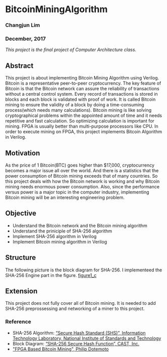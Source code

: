 # BitcoinMiningAlgorithm

### Changjun Lim

### December, 2017

*This project is the final project of Computer Architecture class.*

## Abstract

This project is about implementing Bitcoin Mining Algorithm using Verilog. Bitcoin is a representative peer-to-peer cryptocurrency. The key feature of Bitcoin is that the Bitcoin network can assure the reliability of transactions without a central control system. Every record of transactions is stored in blocks and each block is validated with proof of work. It is called Bitcoin mining to ensure the validity of a block by doing a time-consuming process(which needs many calculations).
Bitcoin mining is like solving cryptographical problems within the appointed amount of time and it needs repetitive and fast calculation. So optimizing calculation is important for mining. FPGA is usually better than multi-purpose processors like CPU. In order to execute mining on FPGA, this project implements Bitcoin Algorithm in Verilog.

## Motivation

As the price of 1 Bitcoin(BTC) goes higher than $17,000, cryptocurrency becomes a major issue all over the world. And there is a statistics that the power consumption of Bitcoin mining exceeds that of many countries. So this project deals with how the Bitcoin network is working and why Bitcoin mining needs enormous power consumption. Also, since the performance versus power is a major topic in the computer industry, implementing Bitcoin mining will be an interesting engineering problem.

## Objective

- Understand the Bitcoin network and the Bitcoin mining algorithm
- Understand the priniciple of SHA-256 algorithm
- Implement SHA-256 algorithm in Verilog
- Implement Bitcoin mining algorithm in Verilog

## Structure
The following picture is the block diagram for SHA-256. I implementeed the SHA-256 Engine part in the figure.
[figure1_c](images/sha256_block_diagram.png)



## Extension
This project does not fully cover all of Bitcoin mining. It is needed to add SHA-256 preprossessing and networking of a miner to this project.

### Reference
- SHA-256 Algorithm: [“Secure Hash Standard (SHS)”, Information Technology Laboratory, National Institute of Standards and Technology](https://csrc.nist.gov/csrc/media/publications/fips/180/2/archive/2002-08-01/documents/fips180-2.pdf)
- Block Diagram: [“SHA-256 Secure Hash Function”, CAST, Inc.](https://www.xilinx.com/publications/3rd_party/products/cast_sha256.pdf)
- ["FPGA Based Bitcoin Mining", Philip Dotemoto](http://digitalcommons.calpoly.edu/cgi/viewcontent.cgi?article=1285&context=eesp)